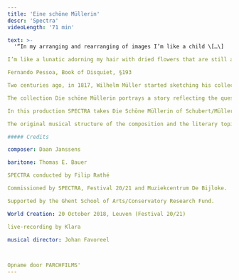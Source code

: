 ```yaml
---
title: 'Eine schöne Müllerin'
descr: 'Spectra'
videoLength: '71 min'

text: >-
  '“In my arranging and rearranging of images I’m like a child \[…\]

I’m like a lunatic adorning my hair with dried flowers that are still alive in my dreams.”

Fernando Pessoa, Book of Disquiet, §193

Two centuries ago, in 1817, Wilhelm Müller started sketching his collection of poems in the style of folksongs, striving for a simplicity of form, a singability of meter, deep unconscious ardor, which reverberates for a long time, and naive unaffectedness in the shy articulation of what is most elevated.

The collection Die schöne Müllerin portrays a story reflecting the quest for a future life, in search of love and means of existence, using irony and metaphor as literary tools.

In this production SPECTRA takes Die Schöne Müllerin of Schubert/Müller as a musical-literary roadmap, asking composer Daan Janssens to be the guide towards a contemporary landscape. 

The original musical structure of the composition and the literary topics are preserved as blueprints for an actualization, that carefully removes the patina covering this masterpiece and transposes it into a present day setting. Topics as dreams and disillusions are put into a new perspective using Fernando Pessoa’s Book of Disquiet. Thus a new song cycle emerges, subtly combining Schubert’s original with Janssens’s personal language.With Die Schöne Müllerin as guideline Daan Janssens constructs a series of tableaux for bariton (Thomas E. Bauer) and instrumental ensemble in which the reverberations of the original linger on, reflected in the mirror of today.

##### Credits

composer: Daan Janssens

baritone: Thomas E. Bauer

SPECTRA conducted by Filip Rathé

Commissioned by SPECTRA, Festival 20/21 and Muziekcentrum De Bijloke.

Supported by the Ghent School of Arts/Conservatory Research Fund.

World Creation: 20 October 2018, Leuven (Festival 20/21)

live-recording by Klara

musical director: Johan Favoreel

‍

Opname door PARCHFILMS'
---
```

